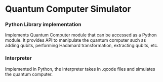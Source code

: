 # Quantum Computer Simulator

### Python Library implementation
Implements Quantum Computer module that can be accessed as a Python module. It provides API to manipulate the quantum computer such as adding qubits, performing Hadamard transformation, extracting qubits, etc.

### Interpreter
Implemented in Python, the interpreter takes in .qcode files and simulates the quantum computer. 